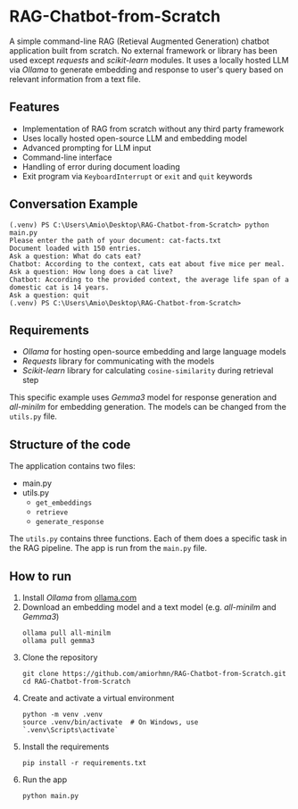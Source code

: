# RAG-Chatbot-from-Scratch
A simple command-line RAG (Retieval Augmented Generation) chatbot application built from scratch. No external framework or library has been used except *requests* and *scikit-learn* modules. It uses a locally hosted LLM via *Ollama* to generate embedding and response to user's query based on relevant information from a text file.

## Features
- Implementation of RAG from scratch without any third party framework
- Uses locally hosted open-source LLM and embedding model
- Advanced prompting for LLM input
- Command-line interface
- Handling of error during document loading
- Exit program via `KeyboardInterrupt` or `exit` and `quit` keywords

## Conversation Example
```
(.venv) PS C:\Users\Amio\Desktop\RAG-Chatbot-from-Scratch> python main.py
Please enter the path of your document: cat-facts.txt
Document loaded with 150 entries.
Ask a question: What do cats eat?
Chatbot: According to the context, cats eat about five mice per meal.
Ask a question: How long does a cat live? 
Chatbot: According to the provided context, the average life span of a domestic cat is 14 years.
Ask a question: quit                         
(.venv) PS C:\Users\Amio\Desktop\RAG-Chatbot-from-Scratch>
```

## Requirements
- *Ollama* for hosting open-source embedding and large language models
- *Requests* library for communicating with the models
- *Scikit-learn* library for calculating `cosine-similarity` during retrieval step

This specific example uses *Gemma3* model for response generation and *all-minilm* for embedding generation. The models can be changed from the `utils.py` file.

## Structure of the code
The application contains two files:
- main.py
- utils.py
  - `get_embeddings`
  - `retrieve`
  - `generate_response`

The `utils.py` contains three functions. Each of them does a specific task in the RAG pipeline. The app is run from the `main.py` file.

## How to run
1. Install *Ollama* from [ollama.com](https://ollama.com)
2. Download an embedding model and a text model (e.g. *all-minilm* and *Gemma3*)
   ```
   ollama pull all-minilm
   ollama pull gemma3
   ```
3. Clone the repository
   ```
   git clone https://github.com/amiorhmn/RAG-Chatbot-from-Scratch.git
   cd RAG-Chatbot-from-Scratch
   ```
4. Create and activate a virtual environment
   ```
   python -m venv .venv
   source .venv/bin/activate  # On Windows, use `.venv\Scripts\activate`
   ```
5. Install the requirements
   ```
   pip install -r requirements.txt
   ```
6. Run the app
   ```
   python main.py
   ```
